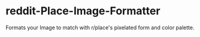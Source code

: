 # reddit-Place-Image-Formatter
Formats your Image to match with  r/place's pixelated form and color palette.
